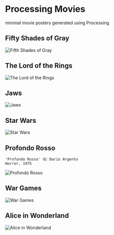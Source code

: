 # Processing Movies
minimal movie posters generated using Processing

## Fifty Shades of Gray
![Fifth Shades of Gray](https://raw.githubusercontent.com/mad4j/processing-movies/master/fifty_shades_of_grey/fifty-shades-of-grey.png)

## The Lord of the Rings
![The Lord of the Rings](https://raw.githubusercontent.com/mad4j/processing-movies/master/the_lord_of_the_rings/the-lord-of-the-rings.png)

## Jaws
![Jaws](https://raw.githubusercontent.com/mad4j/processing-movies/master/jaws/jaws.png)

## Star Wars
![Star Wars](https://raw.githubusercontent.com/mad4j/processing-movies/master/star_wars/star-wars.png)

## Profondo Rosso
```
'Profondo Rosso' di Dario Argento
Horror, 1975
```
![Profondo Rosso](https://raw.githubusercontent.com/mad4j/processing-movies/master/profondo_rosso/profondo-rosso.png)

## War Games
![War Games](https://raw.githubusercontent.com/mad4j/processing-movies/master/war_games/war-games.png)

## Alice in Wonderland
![Alice in Wonderland](https://raw.githubusercontent.com/mad4j/processing-movies/master/alice_in_wonderland/alice-in-wonderland.png)
